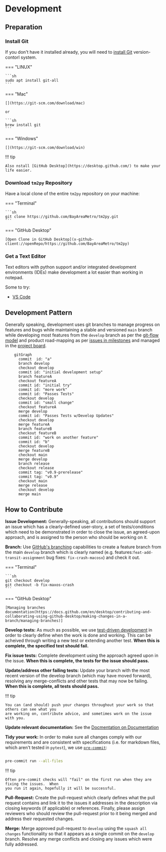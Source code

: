 # Development


## Preparation

### Install Git

If you don't have it installed already, you will need to [install Git](https://git-scm.com/book/en/v2/Getting-Started-Installing-Git) version-contorl system.

=== "LINUX"

    ```sh
    sudo apt install git-all
    ```

=== "Mac"

    [](https://git-scm.com/download/mac)

    or

    ```sh
    brew install git
    ```

=== "Windows"

    [](https://git-scm.com/download/win)

!!! tip

    Also nstall [GitHub Desktop](https://desktop.github.com/) to make your life easier.

### Download `tm2py` Repository

Have a local clone of the entire `tm2py` repository on your machine:

=== "Terminal"

    ```sh
    git clone https://github.com/BayAreaMetro/tm2py.git
    ```

=== "GitHub Desktop"

    [Open Clone in GitHub Desktop](x-github-client://openRepo/https://github.com/BayAreaMetro/tm2py)

### Get a Text Editor

Text editors with python support and/or integrated development environments (IDEs) make development
a lot easier than working in notepad.  

Some to try:  

- [VS Code](https://code.visualstudio.com/)

## Development Pattern

Generally speaking, development uses git branches to manage progress on features and bugs while
maintaining a stable and versioned `main` branch while developing most features from the `develop`
branch as per the [git-flow model](https://nvie.com/posts/a-successful-git-branching-model/) and
product road-mapping as per [issues in milestones](https://github.com/BayAreaMetro/tm2py/milestones)
and managed in the [project board](https://github.com/BayAreaMetro/tm2py/projects).

```mermaid
    gitGraph
      commit  id: "a"
      branch develop
      checkout develop
      commit id: "initial development setup"
      branch featureA
      checkout featureA
      commit id: "initial try"
      commit id: "more work"
      commit id: "Passes Tests"
      checkout develop
      commit id: "small change"
      checkout featureA
      merge develop
      commit id: "Passes Tests w/Develop Updates"
      checkout develop
      merge featureA
      branch featureB
      checkout featureB
      commit id: "work on another feature"
      commit id: "b"
      checkout develop
      merge featureB
      checkout main
      merge develop
      branch release
      checkout release
      commit tag: "v0.9-prerelease"
      commit tag: "v0.9"
      checkout main
      merge release
      checkout develop
      merge main

```

## How to Contribute

**Issue Development:** Generally-speaking, all contributions should support an issue which has a
clearly-defined user-story, a set of tests/conditions which need to be demonstrated in order to
close the issue, an agreed-upon approach, and is assigned to the person who should be working on it.

**Branch:**
Use [GitHub's branching](https://docs.github.com/en/get-started/quickstart/github-flow) capabilities
to create a feature branch from the main `develop` branch which is clearly named (e.g. features:`feat-add-transit-assignment` bug fixes: `fix-crash-macosx`) and check it out.  

=== "Terminal"

    ```sh
    git checkout develop
    git checkout -b fix-maxos-crash
    ```

=== "GitHub Desktop"

    [Managing branches documentation(https://docs.github.com/en/desktop/contributing-and-collaborating-using-github-desktop/making-changes-in-a-branch/managing-branches)]

**Develop tests:** As much as possible, we use
[test-driven development](https://en.wikipedia.org/wiki/Test-driven_development) in order to clearly
define when the work is done and working.  This can be acheived through writing a new test or
extending another test.  **When this is complete, the specified test should fail.**

**Fix issue tests:** Complete development using the approach agreed upon in the issue.  **When this
is complete, the tests for the issue should pass.**

**Update/address other failing tests:** Update your branch with the most recent version of the develop
branch (which may have moved forward), resolving any merge-conflicts and other tests that may now
be failing. **When this is complete, all tests should pass.**

!!! tip

    You can (and should) push your changes throughout your work so that others can see what you
    are working on, contribute advice, and sometimes work on the issue with you.

**Update relevant documentation:** See the [Docmentation on Documentation](./documentation.md)

**Tidy your work:** In order to make sure all changes comply with our requirements and are consistent
with specifications (i.e. for markdown files, which aren't tested in `pytest`), we use
[`pre-commit`](https://pre-commit.com/):

```sh

pre-commit run --all-files

```

!!! tip

    Often pre-commit checks will "fail" on the first run when they are fixing the issues.  When
    you run it again, hopefully it will be successful.

**Pull-Request:** Create the pull-request which clearly defines what the pull request contains
and link it to the issues it addresses in the description via closing keywords (if applicable) or
references.  Finally, please assign reviewers who should review the pull-request prior to it being
merged and address their requested changes.

**Merge:** Merge approved pull-request to `develop` using the `squash all changes` functionality
so that it appears as a single commit on the `develop` branch. Resolve any merge conflicts and
closing any issues which were fully addressed.
